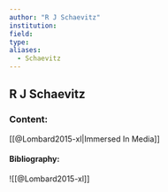 ```yaml
---
author: "R J Schaevitz"
institution:
field:
type:
aliases:
  - Schaevitz
---
```


## R J Schaevitz

### Content:
[[@Lombard2015-xl|Immersed In Media]]

#### Bibliography:

![[@Lombard2015-xl]]